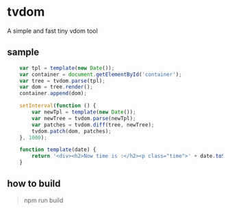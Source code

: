 # tvdom
A simple and fast tiny vdom tool


## sample
```js
    var tpl = template(new Date());
    var container = document.getElementById('container');
    var tree = tvdom.parse(tpl);
    var dom = tree.render();
    container.append(dom);

    setInterval(function () {
        var newTpl = template(new Date());
        var newTree = tvdom.parse(newTpl);
        var patches = tvdom.diff(tree, newTree);
        tvdom.patch(dom, patches);
    }, 1000);

    function template(date) {
        return '<div><h2>Now time is :</h2><p class="time">' + date.toString() + '</p></div>';
    }

```


## how to build
> npm run build 

